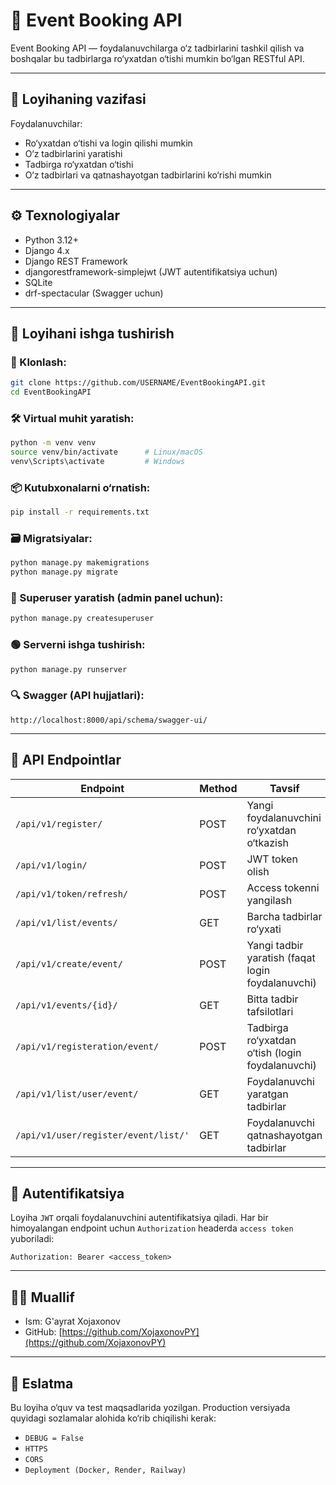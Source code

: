# 🎉 Event Booking API

Event Booking API — foydalanuvchilarga o‘z tadbirlarini tashkil qilish va boshqalar bu tadbirlarga ro‘yxatdan o‘tishi
mumkin bo‘lgan RESTful API.

---

## 📌 Loyihaning vazifasi

Foydalanuvchilar:

- Ro‘yxatdan o‘tishi va login qilishi mumkin
- O‘z tadbirlarini yaratishi
- Tadbirga ro‘yxatdan o‘tishi
- O‘z tadbirlari va qatnashayotgan tadbirlarini ko‘rishi mumkin

---

## ⚙️ Texnologiyalar

- Python 3.12+
- Django 4.x
- Django REST Framework
- djangorestframework-simplejwt (JWT autentifikatsiya uchun)
- SQLite 
- drf-spectacular (Swagger uchun)

---

## 🚀 Loyihani ishga tushirish

### 🔽 Klonlash:

```bash
git clone https://github.com/USERNAME/EventBookingAPI.git
cd EventBookingAPI
```

### 🛠 Virtual muhit yaratish:

```bash
python -m venv venv
source venv/bin/activate      # Linux/macOS
venv\Scripts\activate         # Windows
```

### 📦 Kutubxonalarni o‘rnatish:

```bash
pip install -r requirements.txt
```

### 🗃 Migratsiyalar:

```bash
python manage.py makemigrations
python manage.py migrate
```

### 👤 Superuser yaratish (admin panel uchun):

```bash
python manage.py createsuperuser
```

### 🟢 Serverni ishga tushirish:

```bash
python manage.py runserver
```

### 🔍 Swagger (API hujjatlari):

```text
http://localhost:8000/api/schema/swagger-ui/
```

---

## 🔐 API Endpointlar

| Endpoint                             | Method | Tavsif                                            |
|--------------------------------------|--------|---------------------------------------------------|
| `/api/v1/register/`                  | POST   | Yangi foydalanuvchini ro‘yxatdan o‘tkazish        |
| `/api/v1/login/`                     | POST   | JWT token olish                                   |
| `/api/v1/token/refresh/`             | POST   | Access tokenni yangilash                          |
| `/api/v1/list/events/`               | GET    | Barcha tadbirlar ro‘yxati                         |
| `/api/v1/create/event/`              | POST   | Yangi tadbir yaratish (faqat login foydalanuvchi) |
| `/api/v1/events/{id}/`               | GET    | Bitta tadbir tafsilotlari                         |
| `/api/v1/registeration/event/`       | POST   | Tadbirga ro‘yxatdan o‘tish (login foydalanuvchi)  |
| `/api/v1/list/user/event/`           | GET    | Foydalanuvchi yaratgan tadbirlar                  |
| `/api/v1/user/register/event/list/'` | GET    | Foydalanuvchi qatnashayotgan tadbirlar            |

---

## 🔑 Autentifikatsiya

Loyiha `JWT` orqali foydalanuvchini autentifikatsiya qiladi. Har bir himoyalangan endpoint uchun `Authorization`
headerda `access token` yuboriladi:

```
Authorization: Bearer <access_token>
```

---

## 👨‍💻 Muallif

- Ism: G'ayrat Xojaxonov
- GitHub: [https://github.com/XojaxonovPY](https://github.com/XojaxonovPY)

---

## 📌 Eslatma

Bu loyiha o‘quv va test maqsadlarida yozilgan. Production versiyada quyidagi sozlamalar alohida ko‘rib chiqilishi kerak:

- `DEBUG = False`
- `HTTPS`
- `CORS`
- `Deployment (Docker, Render, Railway)`
